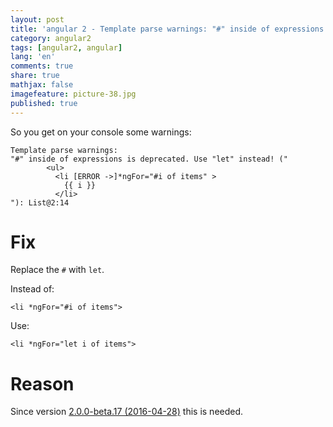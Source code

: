 ```yaml
---
layout: post
title: 'angular 2 - Template parse warnings: "#" inside of expressions is deprecated. Use "let" instead! (ngFor)'
category: angular2
tags: [angular2, angular]
lang: 'en'
comments: true
share: true
mathjax: false
imagefeature: picture-38.jpg
published: true
---
```


So you get on your console some warnings:

<!--more-->

```
Template parse warnings:
"#" inside of expressions is deprecated. Use "let" instead! ("
        <ul>
          <li [ERROR ->]*ngFor="#i of items" >
            {{ i }}
          </li>
"): List@2:14
```

# Fix

Replace the `#` with `let`.

Instead of:

```
<li *ngFor="#i of items">
```

Use:

```
<li *ngFor="let i of items">
```

# Reason

Since version [2.0.0-beta.17 (2016-04-28)](https://github.com/angular/angular/blob/master/CHANGELOG.md#200-beta17-2016-04-28) this is needed.



